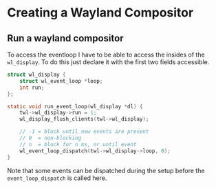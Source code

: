 <!-- Copyright (c) 2023 - Tom Smeets <tom@tsmeets.nl> -->
<!-- wayland.md - Learning about wayland and writing a wayland compositor -->
# Creating a Wayland Compositor

## Run a wayland compositor 
To access the eventloop I have to be able to access the insides of the `wl_display`.
To do this just declare it with the first two fields accessible.

```c
struct wl_display {
    struct wl_event_loop *loop;
    int run;
};
```

```c
static void run_event_loop(wl_display *dl) {
    twl->wl_display->run = 1;
    wl_display_flush_clients(twl->wl_display);

    // -1 = block until new events are present
    // 0  = non-blocking
    // n  = block for n ms, or until event
    wl_event_loop_dispatch(twl->wl_display->loop, 0);
}
```

Note that some events can be dispatched during the setup before the `event_loop_dispatch` is called here.
